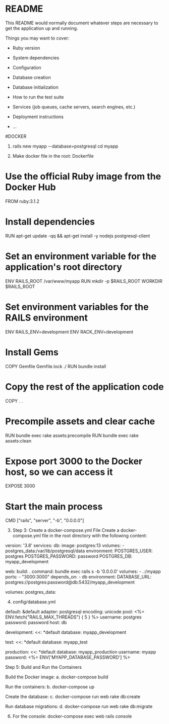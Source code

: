 # README

This README would normally document whatever steps are necessary to get the
application up and running.

Things you may want to cover:

* Ruby version

* System dependencies

* Configuration

* Database creation

* Database initialization

* How to run the test suite

* Services (job queues, cache servers, search engines, etc.)

* Deployment instructions

* ...


#DOCKER

1. rails new myapp --database=postgresql
cd myapp

2. Make docker file in the root: Dockerfile

# Use the official Ruby image from the Docker Hub
FROM ruby:3.1.2

# Install dependencies
RUN apt-get update -qq && apt-get install -y nodejs postgresql-client

# Set an environment variable for the application's root directory
ENV RAILS_ROOT /var/www/myapp
RUN mkdir -p $RAILS_ROOT 
WORKDIR $RAILS_ROOT

# Set environment variables for the RAILS environment
ENV RAILS_ENV=development
ENV RACK_ENV=development

# Install Gems
COPY Gemfile Gemfile.lock ./
RUN bundle install

# Copy the rest of the application code
COPY . .

# Precompile assets and clear cache
RUN bundle exec rake assets:precompile
RUN bundle exec rake assets:clean

# Expose port 3000 to the Docker host, so we can access it
EXPOSE 3000

# Start the main process
CMD ["rails", "server", "-b", "0.0.0.0"]

3. Step 3: Create a docker-compose.yml File
Create a docker-compose.yml file in the root directory with the following content:

version: '3.8'
services:
  db:
    image: postgres:13
    volumes:
      - postgres_data:/var/lib/postgresql/data
    environment:
      POSTGRES_USER: postgres
      POSTGRES_PASSWORD: password
      POSTGRES_DB: myapp_development

  web:
    build: .
    command: bundle exec rails s -b '0.0.0.0'
    volumes:
      - .:/myapp
    ports:
      - "3000:3000"
    depends_on:
      - db
    environment:
      DATABASE_URL: postgres://postgres:password@db:5432/myapp_development

volumes:
  postgres_data:


4. config/database.yml

default: &default
  adapter: postgresql
  encoding: unicode
  pool: <%= ENV.fetch("RAILS_MAX_THREADS") { 5 } %>
  username: postgres
  password: password
  host: db

development:
  <<: *default
  database: myapp_development

test:
  <<: *default
  database: myapp_test

production:
  <<: *default
  database: myapp_production
  username: myapp
  password: <%= ENV['MYAPP_DATABASE_PASSWORD'] %>


Step 5: Build and Run the Containers

Build the Docker image:
a. docker-compose build

Run the containers:
b. docker-compose up

Create the database:
c. docker-compose run web rake db:create

Run database migrations:
d. docker-compose run web rake db:migrate


6. For the console: docker-compose exec web rails console